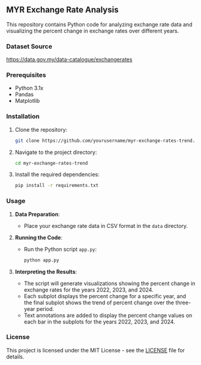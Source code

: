 ## MYR Exchange Rate Analysis

This repository contains Python code for analyzing exchange rate data and visualizing the percent change in exchange rates over different years.

### Dataset Source

https://data.gov.my/data-catalogue/exchangerates

### Prerequisites
- Python 3.1x
- Pandas
- Matplotlib

### Installation
1. Clone the repository:
   ```bash
   git clone https://github.com/yourusername/myr-exchange-rates-trend.git
   ```
2. Navigate to the project directory:
   ```bash
   cd myr-exchange-rates-trend
   ```
3. Install the required dependencies:
   ```bash
   pip install -r requirements.txt
   ```

### Usage
1. **Data Preparation**:
   - Place your exchange rate data in CSV format in the `data` directory.

2. **Running the Code**:
   - Run the Python script `app.py`:
     ```bash
     python app.py
     ```

3. **Interpreting the Results**:
   - The script will generate visualizations showing the percent change in exchange rates for the years 2022, 2023, and 2024.
   - Each subplot displays the percent change for a specific year, and the final subplot shows the trend of percent change over the three-year period.
   - Text annotations are added to display the percent change values on each bar in the subplots for the years 2022, 2023, and 2024.


### License
This project is licensed under the MIT License - see the [LICENSE](LICENSE) file for details.

